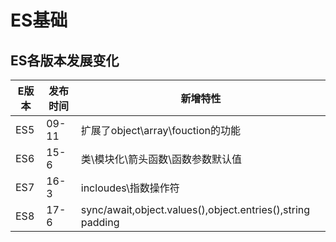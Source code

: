 # ES基础
## ES各版本发展变化
E版本|发布时间|新增特性
-|-|-
ES5|09-11|扩展了object\array\fouction的功能
ES6|15-6|类\模块化\箭头函数\函数参数默认值
ES7|16-3|incloudes\指数操作符
ES8|17-6|sync/await,object.values(),object.entries(),string padding

